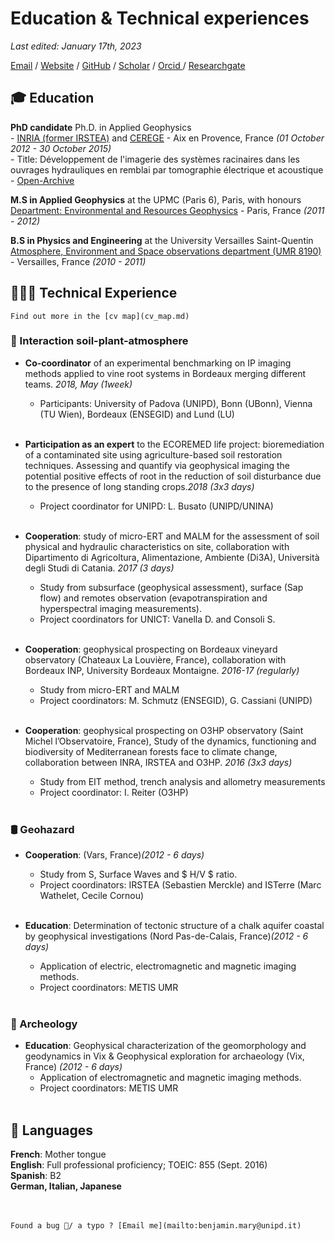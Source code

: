 # Education & Technical experiences

_Last edited: January 17th, 2023_

<script type='text/javascript' src='https://d1bxh8uas1mnw7.cloudfront.net/assets/embed.js'></script>


<!--
## About
Benjamin Mary

_I'm a Marie-Curie fellow working with geophysics applied to agronomy between Padua (IT) and Berkeley (USA)_ <br>

--> 

[Email](mailto:benjamin.mary@unipd.it) / [Website](JupyterBook) / [GitHub](https://github.com/benjmy/) / [Scholar](https://scholar.google.com/citations?user=3kDP4-AAAAAJ&hl=en) / <a href="https://orcid.org/0000-0001-7199-2885"> Orcid </a> / <a href="https://www.researchgate.net/profile/Benjamin-Mary-2"> Researchgate </a>


## 🎓 Education


**PhD candidate** Ph.D. in Applied Geophysics<br>
	- [INRIA (former IRSTEA)](https://www.inria.fr/fr) and [CEREGE](https://www.cerege.fr/fr) - Aix en Provence, France _(01 October 2012 - 30 October 2015)_ <br>
	- Title: Développement de l'imagerie des systèmes racinaires dans les ouvrages hydrauliques en remblai par tomographie électrique et acoustique
	- [Open-Archive](https://www.theses.fr/2015AIXM4386)
	
**M.S in Applied Geophysics** at the UPMC (Paris 6), Paris, with honours<br>
[Department: Environmental and Resources Geophysics](https://www.metis.upmc.fr/) - Paris, France _(2011 - 2012)_ <br>

**B.S in Physics and Engineering** at the University Versailles Saint-Quentin<br>
[Atmosphere, Environment and Space observations department (UMR 8190)](http://www.latmos.ipsl.fr/index.php/fr/) - Versailles, France _(2010 - 2011)_


## 👩🏼‍💻 Technical Experience


```{seealso}
Find out more in the [cv map](cv_map.md)
```


### 🌱 Interaction soil-plant-atmosphere 

- **Co-coordinator** of an experimental benchmarking on IP imaging methods applied to vine root systems in Bordeaux merging different teams. _2018, May (1week)_ <br>
    - Participants: University of Padova (UNIPD), Bonn (UBonn), Vienna (TU Wien), Bordeaux (ENSEGID) and Lund (LU)<br><br>
    

- **Participation as an expert** to the ECOREMED life project: bioremediation of a contaminated site using agriculture-based soil restoration techniques. Assessing and quantify via geophysical imaging the potential positive effects of root in the reduction of soil disturbance due to the presence of long standing crops._2018 (3x3 days)_<br>
    - Project coordinator for UNIPD: L. Busato (UNIPD/UNINA)<br><br>
    
    
- **Cooperation**: study of micro-ERT and MALM for the assessment of soil physical and hydraulic characteristics on site, collaboration with Dipartimento di Agricoltura, Alimentazione, Ambiente (Di3A), Università degli Studi di Catania. _2017 (3 days)_ 
    - Study from subsurface (geophysical assessment), surface (Sap flow) and remotes observation (evapotranspiration and hyperspectral imaging measurements).
    - Project coordinators for UNICT: Vanella D. and Consoli S.<br><br>
    
    
- **Cooperation**: geophysical prospecting on Bordeaux vineyard observatory (Chateaux La Louvière, France), collaboration with Bordeaux INP, University Bordeaux Montaigne. _2016-17 (regularly)_
    - Study from micro-ERT and MALM
    - Project coordinators: M. Schmutz (ENSEGID), G. Cassiani (UNIPD)<br><br>


- **Cooperation**: geophysical prospecting on O3HP observatory (Saint Michel l’Observatoire, France), Study of the dynamics, functioning   and   biodiversity   of   Mediterranean   forests face to climate change, collaboration between INRA, IRSTEA and O3HP. _2016 (3x3 days)_
    - Study from EIT method, trench analysis and allometry measurements
    - Project coordinator: I. Reiter (O3HP)<br><br>

<!-- ### 🛢 Surface hydrology and hydrogeology
Matteo Camporese – project name
-->

### 🛢 Geohazard

- **Cooperation**:  (Vars, France)_(2012 - 6 days)_
    - Study from S, Surface Waves and $ H/V $ ratio.
    - Project coordinators: IRSTEA (Sebastien Merckle) and ISTerre (Marc Wathelet, Cecile Cornou)<br><br>

- **Education**: Determination of tectonic structure of a chalk aquifer coastal by geophysical investigations (Nord Pas-de-Calais, France)_(2012 - 6 days)_
    - Application of electric, electromagnetic and magnetic imaging methods.
    - Project coordinators: METIS UMR<br><br>


### 🏺 Archeology

<!-- - Rita  – project name-->


- **Education**: Geophysical characterization of the geomorphology and geodynamics in Vix \& Geophysical exploration for archaeology (Vix, France) _(2012 - 6 days)_
    - Application of electromagnetic and magnetic imaging methods.
    - Project coordinators: METIS UMR<br><br>
    
        
    
## 💬 Languages

**French**: Mother tongue <br>
**English**: Full professional proficiency; TOEIC: 855 (Sept. 2016)  <br>
**Spanish**: B2 <br>
**German, Italian, Japanese** <br>
<br><br>


```{warning}
Found a bug 🐛/ a typo ? [Email me](mailto:benjamin.mary@unipd.it)
```



